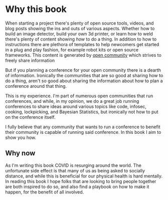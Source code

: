 # Why this book

When starting a project there's plenty of open source tools, videos, and blog posts showing the ins
and outs of various aspects. Whether how to build an
image detector, build your own 3d printer, or learn how to weld there's plenty of content showing
*how* to do a thing. In addition to how to instructions there are plethora of templates
to help newcomers get started in a plug and play fashion, for example robot kits or open source
frameworks. This content is generated by [open community](https://en.wikiversity.org/wiki/Open_community_approach)
which strives to freely share information

But if you planning a conference for your open community there is a dearth of information. 
Ironically the communities that are so good at sharing how to do a thing, aren't so good
about sharing the information about how to plan a conference around that thing.

This is my experience. I'm part of numerous open communities that run conferences, and while, in
my opinion, we do a great job running conferences to share ideas around various topics like code,
infosec, cooking, lockpicking, and Bayesian Statistics, but ironically not how to put on the
conference itself.

I fully believe that any community that wants to run a conference to benefit their community
is capable of running said conference. In this book I aim to show you how.

## Why now
As I'm writing this book COVID is resurging around the world. The unfortunate side effect is that
many of us as being asked to socially distance, and while this is beneficial for our physical health
is hard mentally. In reading this book I hope folks that are looking to bring people together
are both inspired to do so, and also find a playbook on how to make it happen, for the benefit
of all involved.
